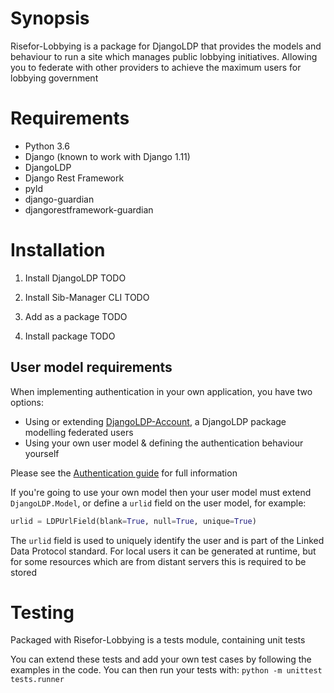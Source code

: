 
# Synopsis

Risefor-Lobbying is a package for DjangoLDP that provides the models and behaviour to run a site which manages public lobbying initiatives. Allowing you to federate with other providers to achieve the maximum users for lobbying government

# Requirements

* Python 3.6
* Django (known to work with Django 1.11)
* DjangoLDP
* Django Rest Framework
* pyld
* django-guardian
* djangorestframework-guardian

# Installation

1. Install DjangoLDP
TODO

2. Install Sib-Manager CLI
TODO

3. Add as a package
TODO

4. Install package
TODO

## User model requirements

When implementing authentication in your own application, you have two options:

* Using or extending [DjangoLDP-Account](https://git.startinblox.com/djangoldp-packages/djangoldp-account), a DjangoLDP package modelling federated users
* Using your own user model & defining the authentication behaviour yourself

Please see the [Authentication guide](https://git.startinblox.com/djangoldp-packages/djangoldp/wikis/guides/authentication) for full information

If you're going to use your own model then your user model must extend `DjangoLDP.Model`, or define a `urlid` field on the user model, for example:
```python
urlid = LDPUrlField(blank=True, null=True, unique=True)
```

The `urlid` field is used to uniquely identify the user and is part of the Linked Data Protocol standard. For local users it can be generated at runtime, but for some resources which are from distant servers this is required to be stored

# Testing

Packaged with Risefor-Lobbying is a tests module, containing unit tests

You can extend these tests and add your own test cases by following the examples in the code. You can then run your tests with:
`python -m unittest tests.runner`